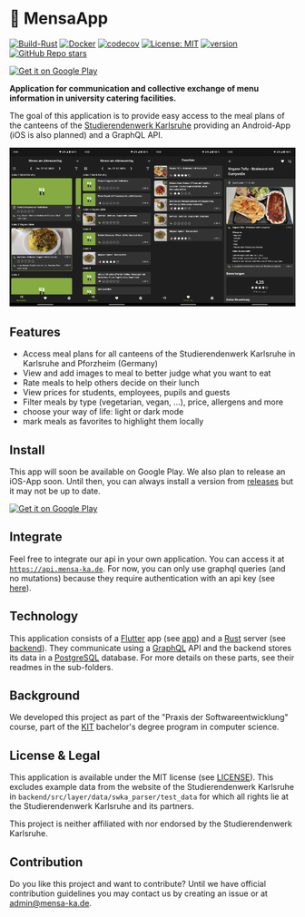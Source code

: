 # 🥘 MensaApp

<!--- [![Build-Android](https://github.com/kronos-et-al/MensaApp/actions/workflows/main.yml/badge.svg)](https://github.com/kronos-et-al/MensaApp/actions/workflows/main.yml)--> 
[![Build-Rust](https://github.com/kronos-et-al/MensaApp/actions/workflows/rust.yml/badge.svg)](https://github.com/kronos-et-al/MensaApp/actions/workflows/rust.yml) [![Docker](https://ghcr-badge.egpl.dev/kronos-et-al/mensa-app/size?color=%2344cc11&tag=latest&label=docker+image+size&trim=)](https://github.com/kronos-et-al/MensaApp/pkgs/container/mensa-app) [![codecov](https://codecov.io/gh/kronos-et-al/MensaApp/branch/main/graph/badge.svg?token=2CZXSPAP48)](https://codecov.io/gh/kronos-et-al/MensaApp) [![License: MIT](https://img.shields.io/badge/License-MIT-yellow.svg)](https://github.com/kronos-et-al/MensaApp/blob/main/LICENSE) [![version](https://shields.io/github/v/release/kronos-et-al/MensaApp)](https://github.com/kronos-et-al/MensaApp/releases) [![GitHub Repo stars](https://img.shields.io/github/stars/kronos-et-al/MensaApp)](https://github.com/kronos-et-al/MensaApp/stargazers)

<a href='https://play.google.com/store/apps/details?id=de.mensa_ka.app&pli=1&pcampaignid=pcampaignidMKT-Other-global-all-co-prtnr-py-PartBadge-Mar2515-1'><img alt='Get it on Google Play' src='https://play.google.com/intl/en_us/badges/static/images/badges/en_badge_web_generic.png' width=100em/></a>



**Application for communication and collective exchange of
menu information in university catering facilities.**

The goal of this application is to provide easy access to the meal plans of the canteens of the [Studierendenwerk Karlsruhe](https://www.sw-ka.de/de/hochschulgastronomie/speiseplan) providing an Android-App (iOS is also planned) and a GraphQL API.

<img src="doc/img/gallery_view.png" alt="gallery view" width=25%/><img src="doc/img/list_view.png" alt="list view" width=25%/><img src="doc/img/favorites.png" alt="favorites" width=25%/><img src="doc/img/detail_view.png" alt="meal detail view" width=25%/>

## Features
- Access meal plans for all canteens of the Studierendenwerk Karlsruhe in Karlsruhe and Pforzheim (Germany)
- View and add images to meal to better judge what you want to eat
- Rate meals to help others decide on their lunch
- View prices for students, employees, pupils and guests
- Filter meals by type (vegetarian, vegan, ...), price, allergens and more
- choose your way of life: light or dark mode
- mark meals as favorites to highlight them locally

## Install
This app will soon be available on Google Play. We also plan to release an iOS-App soon. Until then, you can always install a version from [releases](https://github.com/kronos-et-al/MensaApp/releases) but it may not be up to date.

<a href='https://play.google.com/store/apps/details?id=de.mensa_ka.app&pli=1&pcampaignid=pcampaignidMKT-Other-global-all-co-prtnr-py-PartBadge-Mar2515-1'><img alt='Get it on Google Play' src='https://play.google.com/intl/en_us/badges/static/images/badges/en_badge_web_generic.png' width=200em/></a>

## Integrate
Feel free to integrate our api in your own application. You can access it at [`https://api.mensa-ka.de`](https://api.mensa-ka.de).
For now, you can only use graphql queries (and no mutations) because they require authentication with an api key (see [here](doc/ApiAuth.md)).

## Technology
This application consists of a [Flutter](https://flutter.dev/) app (see [app](app/README.md)) and a [Rust](https://www.rust-lang.org/) server (see [backend](backend/README.md)).
They communicate using a [GraphQL](https://graphql.org/) API and the backend stores its data in a [PostgreSQL](https://www.postgresql.org/) database.
For more details on these parts, see their readmes in the sub-folders.

## Background
We developed this project as part of the "Praxis der Softwareentwicklung" course, part of the [KIT](https://www.kit.edu) bachelor's degree program in computer science.

## License & Legal
This application is available under the MIT license (see [LICENSE](LICENSE)).
This excludes example data from the website of the Studierendenwerk Karlsruhe in `backend/src/layer/data/swka_parser/test_data` for which all rights lie at the Studierendenwerk Karlsruhe and its partners.

This project is neither affiliated with nor endorsed by the Studierendenwerk Karlsruhe.

## Contribution
Do you like this project and want to contribute? Until we have official contribution guidelines you may contact us by creating an issue or at [admin@mensa-ka.de](mailto:admin@mensa-ka.de).
